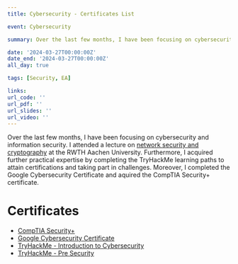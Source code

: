 ```yaml
---
title: Cybersecurity - Certificates List

event: Cybersecurity

summary: Over the last few months, I have been focusing on cybersecurity and information security. I attended a lecture on network security and cryptography at the RWTH Aachen University. Furthermore, I acquired further practical expertise by completing the TryHackMe learning paths to attain certifications and taking part in challenges. Moreover, I completed the Google Cybersecurity Certificate and aquired the CompTIA Security+ certificate. See more...

date: '2024-03-27T00:00:00Z'
date_end: '2024-03-27T00:00:00Z'
all_day: true

tags: [Security, EA]

links:
url_code: ''
url_pdf: ''
url_slides: ''
url_video: ''
---
```


Over the last few months, I have been focusing on cybersecurity and information security. I attended a lecture on [network security and cryptography](https://online.rwth-aachen.de/RWTHonline/ee/ui/ca2/app/desktop/#/slc.tm.cp/student/courses/483913?$ctx=design=ca;lang=en&$scrollTo=toc_overview) at the RWTH Aachen University. Furthermore, I acquired further practical expertise by completing the TryHackMe learning paths to attain certifications and taking part in challenges. Moreover, I completed the Google Cybersecurity Certificate and aquired the CompTIA Security+ certificate.

# Certificates
- [CompTIA Security+](/uploads/security+.pdf)
- [Google Cybersecurity Certificate](/uploads/cyber-cert.pdf)
- [TryHackMe - Introduction to Cybersecurity](/uploads/THM-B8W6MHUBRP-intro.pdf)
- [TryHackMe - Pre Security](/uploads/THM-PXQRXJKQNF-pre-security.pdf)
